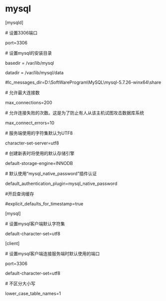 # mysql

\[mysqld]

\# 设置3306端口

port=3306

\# 设置mysql的安装目录

&#x20;basedir = /var/lib/mysql

&#x20;datadir = /var/lib/mysql/data

\#lc\_messages\_dir=D:\SoftWareProgram\MySQL\mysql-5.7.26-winx64\share

\# 允许最大连接数

max\_connections=200

\# 允许连接失败的次数。这是为了防止有人从该主机试图攻击数据库系统

max\_connect\_errors=10

\# 服务端使用的字符集默认为UTF8

character-set-server=utf8

\# 创建新表时将使用的默认存储引擎

default-storage-engine=INNODB

\# 默认使用“mysql\_native\_password”插件认证

default\_authentication\_plugin=mysql\_native\_password

\#开启查询缓存

\#explicit\_defaults\_for\_timestamp=true

\[mysql]

\# 设置mysql客户端默认字符集

default-character-set=utf8

\[client]

\# 设置mysql客户端连接服务端时默认使用的端口

port=3306

default-character-set=utf8

\# 不区分大小写

lower\_case\_table\_names=1
